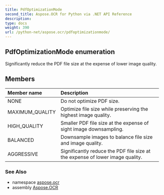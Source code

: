 ```yaml
---
title: PdfOptimizationMode
second_title: Aspose.OCR for Python via .NET API Reference
description: 
type: docs
weight: 390
url: /python-net/aspose.ocr/pdfoptimizationmode/
---
```


## PdfOptimizationMode enumeration

Significantly reduce the PDF file size at the expense of lower image quality.

## Members
| Member name | Description |
| :- | :- |
|NONE|Do not optimize PDF size.|
|MAXIMUM_QUALITY|Optimize file size while preserving the highest image quality.|
|HIGH_QUALITY|Smaller PDF file size at the expense of sight image downsampling.|
|BALANCED|Downsample images to balance file size and image quality.|
|AGGRESSIVE|Significantly reduce the PDF file size at the expense of lower image quality.|

### See Also

* namespace [aspose.ocr](/ocr/python-net/aspose.ocr/)
* assembly [Aspose.OCR](/ocr/python-net/)

